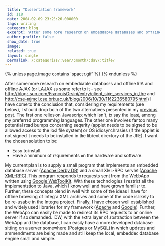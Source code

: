 ```yaml
---
 title: "Dissertation framework"
 id: 118
 date: 2008-02-09 23:23:26.000000
 tags: writing
 category: blog
 excerpt: "After some more research on embeddable databases and offline RIA and offline AJAX (or LAJAX as some refer to it - see http://blogs.sun.com/FrancoisOrsini/entry/client_side_services_in_the and http://c..."
 author_profile: false
 show_date: true
 image: 
 related: true
 layout: single
 permalink: /:categories/:year/:month/:day/:title/
---
```

{% unless page.image contains 'spacer.gif' %}
{% endunless %}

After some more research on embeddable databases and offline RIA and offline AJAX (or LAJAX as some refer to it - see <a href="http://blogs.sun.com/FrancoisOrsini/entry/client_side_services_in_the">http://blogs.sun.com/FrancoisOrsini/entry/client_side_services_in_the</a> and <a href="http://cse-mjmcl.cse.bris.ac.uk/blog/2006/10/30/1162236580795.html">http://cse-mjmcl.cse.bris.ac.uk/blog/2006/10/30/1162236580795.html</a>) I have come to the conclusion that, considering my requirements (see below), I should drop both of the two alternatives presented in my <a href="http://www.henrikfrisk.com/diary/archives/2008/02/choosing_framew.php">previous post</a>. The first one relies on Javascript which isn't, to say the least, among my preferred programming languages. The other one involves far too many potential road bumps concerning sequrity (applet needs to be signed to be allowed access to the locl file system) or OS idiosynchrasies (if the applet is not signed it needs to be installed in the lib/ext directory of the JRE). 
I want the chosen solution to be:
<ul>
<li>Easy to install.</li>
<li>Have a minimum of requirements on the hardware and software.</li>
</ul>




My current plan is to supply a small program that implements an embedded database server (<a href="http://db.apache.org/derby/">Apache Derby DB</a>) and a small XML-RPC servlet (<a href="http://ws.apache.org/xmlrpc/">Apache XML-RPC</a>). This program responds to requests sent from the WebbApp written using <a href="http://code.google.com/webtoolkit/">Google WebToolKit</a>. With these technologies I restrict all the implementation to Java, which I know well and have grown familiar to. Further, these concepts blend in well with some of the ideas I have for offline browsing of Integra XML archives and some of the code is likely to be re-usable in the Integra project. Finally, I have chosen well established and widely used libraries for my framework (<a href="http://www.apache.org/">Apache</a> and <a href="http://www.google.com">Google</a>). Further, the WebApp can easily be made to redirect its RPC requests to an online server if so demanded. IOW, with the extra layer of abstraction between the WebApp and the database, I can easily have a more developed database sitting on a server somewhere (Postgres or MySQL) in which updates and ammendments are being made and still keep the local, embedded database engine small and simple.
